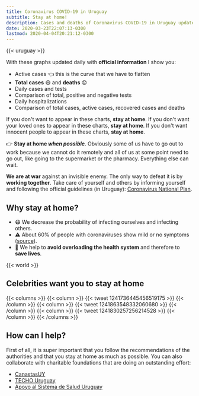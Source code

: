 ```yaml
---
title: Coronavirus COVID-19 in Uruguay
subtitle: Stay at home!
description: Cases and deaths of Coronavirus COVID-19 in Uruguay updated daily with official information. If you don't want to appear on this site, stay home.
date: 2020-03-23T22:07:13-0300
lastmod: 2020-04-04T20:21:12-0300
---
```


{{< uruguay >}}

With these graphs updated daily with **official information** I show you:

* Active cases 👈 this is the curve that we have to flatten
* **Total cases** 😷 and **deaths** 😞
* Daily cases and tests
* Comparison of total, positive and negative tests
* Daily hospitalizations
* Comparison of total cases, active cases, recovered cases and deaths

If you don't want to appear in these charts, **stay at home**. If you don't want your loved ones to appear in these charts, **stay at home**. If you don't want innocent people to appear in these charts, **stay at home**.

👉 **Stay at home _when possible_**. Obviously some of us have to go out to work because we cannot do it remotely and all of us at some point need to go out, like going to the supermarket or the pharmacy. Everything else can wait.

**We are at war** against an invisible enemy. The only way to defeat it is by **working together**. Take care of yourself and others by informing yourself and following the official guidelines (in Uruguay): [Coronavirus National Plan][MSP_coronavirus].

## Why stay at home?

* 😷 We decrease the probability of infecting ourselves and infecting others.
* ⚠️ About 60% of people with coronaviruses show mild or no symptoms ([source][asymptomatic_cases]).
* 🏥 We help to **avoid overloading the health system** and therefore to **save lives**.

{{< world >}}

## Celebrities want you to stay at home

{{< columns >}}
{{< column >}}
{{< tweet 1241736445456519175 >}}
{{< /column >}}
{{< column >}}
{{< tweet 1241863548332060680 >}}
{{< /column >}}
{{< column >}}
{{< tweet 1241830257256214528 >}}
{{< /column >}}
{{< /columns >}}

## How can I help?

First of all, it is super important that you follow the recommendations of the authorities and that you stay at home as much as possible. You can also collaborate with charitable foundations that are doing an outstanding effort:

* [CanastasUY][canastas]
* [TECHO Uruguay][techouy]
* [Apoyo al Sistema de Salud Uruguay][colecta]

[MSP_coronavirus]: https://www.gub.uy/ministerio-salud-publica/comunicacion/publicaciones/informacion-para-poblacion
[coronaviruswikipedia]: https://es.wikipedia.org/wiki/Pandemia_de_enfermedad_por_coronavirus_de_2020_en_Uruguay
[asymptomatic_cases]: https://www.medrxiv.org/content/10.1101/2020.03.03.20030593v1
[canastas]: https://www.instagram.com/canastasuy/
[techouy]: https://www.instagram.com/techo_uy/
[colecta]: https://bit.ly/2U1hjnu
